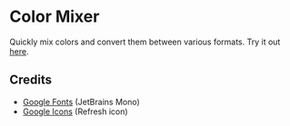 # Color Mixer
Quickly mix colors and convert them between various formats. Try it out [here](https://emil-apps.github.io/color-mixer).

## Credits
- [Google Fonts](https://fonts.google.com) (JetBrains Mono)
- [Google Icons](https://fonts.google.com/icons) (Refresh icon)
